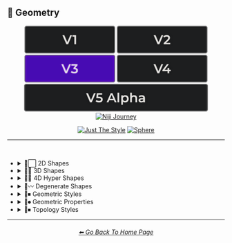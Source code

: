 <h2>💠 Geometry</h2>

<div align="center">

[<img src="/Images/Repo_Parts/Buttons/Version_Buttons/button_version_V1_inactive.webp?raw=true" alt="MidJourney V1" height="64" />](/Pages/MJ_V1/Style_Pages/Sphere/Geometry.md)
[<img src="/Images/Repo_Parts/Buttons/Version_Buttons/button_version_V2_inactive.webp?raw=true" alt="MidJourney V2" height="64" />](/Pages/MJ_V2/Style_Pages/Sphere/Geometry.md)
[<img src="/Images/Repo_Parts/Buttons/Version_Buttons/button_version_V3_active.webp?raw=true" alt="MidJourney V3" height="64" />](/Pages/MJ_V3/Style_Pages/Sphere/Geometry.md)
[<img src="/Images/Repo_Parts/Buttons/Version_Buttons/button_version_V4_inactive.webp?raw=true" alt="MidJourney V4" height="64" />](/Pages/MJ_V4/Style_Pages/Just_The_Style/Geometry.md)
<br>
[<img src="/Images/Repo_Parts/Buttons/Version_Buttons/button_version_V5_Alpha_inactive_half.webp?raw=true" alt="MidJourney V5" height="64" />](/Pages/MJ_V5/Style_Pages/Just_The_Style/Geometry.md)
[<img src="/Images/Repo_Parts/Buttons/Version_Buttons/button_version_niji_inactive_half.webp?raw=true" alt="Niji Journey" height="64" />](/Pages/Niji_Journey/Niji_V4/Style_Pages/Geometry.md)

[<img src="/Images/Repo_Parts/Buttons/Image_Type_Buttons/button_just_the_style_inactive.webp?raw=true" alt="Just The Style" width="140.5" />](/Pages/MJ_V3/Style_Pages/Just_The_Style/Geometry.md)
[<img src="/Images/Repo_Parts/Buttons/Image_Type_Buttons/button_sphere_active.webp?raw=true" alt="Sphere" width="140.5" />](/Pages/MJ_V3/Style_Pages/Sphere/Geometry.md)

</div>

<hr>
<br>


- <details><summary>💠⬜ 2D Shapes</summary><p><div align="center">

	| 2D Shape |
	| :-: |
	| <img src="/Images/MJ_V3/MidJourney_Styles_(sphere)/Wave_13/sphere_2D_Shape.webp?raw=true" width="256" /> |
	
	<br>

	| Point | Dot |
	| :-: | :-: |
	| <img src="/Images/MJ_V3/MidJourney_Styles_(sphere)/sphere_Point.webp?raw=true" width="256" /> | <img src="/Images/MJ_V3/MidJourney_Styles_(sphere)/sphere_Dot.webp?raw=true" width="256" /> |
	
	<br>
	
	| Line |
	| :-: |
	| <img src="/Images/MJ_V3/MidJourney_Styles_(sphere)/sphere_Line.webp?raw=true" width="256" /> |
	
	<br>
	
	| Triangle | Chevron |
	| :-: | :-: |
	| <img src="/Images/MJ_V3/MidJourney_Styles_(sphere)/sphere_Triangle.webp?raw=true" width="256" /> | <img src="/Images/MJ_V3/MidJourney_Styles_(sphere)/sphere_Chevron.webp?raw=true" width="256" /> |

	<br>

	| Square | Pentagon |
	| :-: | :-: |
	| <img src="/Images/MJ_V3/MidJourney_Styles_(sphere)/sphere_Square.webp?raw=true" width="256" /> | <img src="/Images/MJ_V3/MidJourney_Styles_(sphere)/sphere_Pentagon.webp?raw=true" width="256" /> |
	
	<br>
	
	| Hexagon | Hexagonal | Heptagon |
	| :-: | :-: | :-: |
	| <img src="/Images/MJ_V3/MidJourney_Styles_(sphere)/sphere_Hexagon.webp?raw=true" width="256" /> | <img src="/Images/MJ_V3/MidJourney_Styles_(sphere)/sphere_Hexagonal.webp?raw=true" width="256" /> | <img src="/Images/MJ_V3/MidJourney_Styles_(sphere)/sphere_Heptagon.webp?raw=true" width="256" /> |

	<br>
	
	| Octagon | Nonagon | Decagon |
	| :-: | :-: | :-: |
	| <img src="/Images/MJ_V3/MidJourney_Styles_(sphere)/sphere_Octagon.webp?raw=true" width="256" /> | <img src="/Images/MJ_V3/MidJourney_Styles_(sphere)/sphere_Nonagon.webp?raw=true" width="256" /> | <img src="/Images/MJ_V3/MidJourney_Styles_(sphere)/sphere_Decagon.webp?raw=true" width="256" /> |
	
	<br>
	
	| Rectangle | Rectangular | Parallelogram |
	| :-: | :-: | :-: |
	| <img src="/Images/MJ_V3/MidJourney_Styles_(sphere)/sphere_Rectangle.webp?raw=true" width="256" /> | <img src="/Images/MJ_V3/MidJourney_Styles_(sphere)/sphere_Rectangular.webp?raw=true" width="256" /> | <img src="/Images/MJ_V3/MidJourney_Styles_(sphere)/sphere_Parallelogram.webp?raw=true" width="256" /> |
	
	<br>
	
	| Rhombus | Star | Heart |
	| :-: | :-: | :-: |
	| <img src="/Images/MJ_V3/MidJourney_Styles_(sphere)/sphere_Rhombus.webp?raw=true" width="256" /> | <img src="/Images/MJ_V3/MidJourney_Styles_(sphere)/sphere_Star.webp?raw=true" width="256" /> | <img src="/Images/MJ_V3/MidJourney_Styles_(sphere)/sphere_Heart.webp?raw=true" width="256" /> |

	<br>
	
	| Spirangle |
	| :-: |
	| <img src="/Images/MJ_V3/MidJourney_Styles_(sphere)/sphere_Spirangle.webp?raw=true" width="256" /> |

  </div></p></details>


- <details><summary>💠🧊 3D Shapes</summary><p><div align="center">

	| 3D Shape | Orb |
	| :-: | :-: |
	| <img src="/Images/MJ_V3/MidJourney_Styles_(sphere)/Wave_13/sphere_3D_Shape.webp?raw=true" width="256" /> | <img src="/Images/MJ_V3/MidJourney_Styles_(sphere)/Wave_13/sphere_Orb.webp?raw=true" width="256" /> |
	
	<br>

	| Cube | Cuboid |
	| :-: | :-: |
	| <img src="/Images/MJ_V3/MidJourney_Styles_(sphere)/sphere_Cube.webp?raw=true" width="256" /> | <img src="/Images/MJ_V3/MidJourney_Styles_(sphere)/sphere_Cuboid.webp?raw=true" width="256" /> |
	
	<br>
	
	| Sphere | Cylinder | Torus |
	| :-: | :-: | :-: |
	| <img src="/Images/MJ_V3/MidJourney_Styles_(sphere)/sphere_Sphere.webp?raw=true" width="256" /> | <img src="/Images/MJ_V3/MidJourney_Styles_(sphere)/sphere_Cylinder.webp?raw=true" width="256" /> | <img src="/Images/MJ_V3/MidJourney_Styles_(sphere)/sphere_Torus.webp?raw=true" width="256" /> |
	
	<br>
	
	| Pyramid | Cone |
	| :-: | :-: |
	| <img src="/Images/MJ_V3/MidJourney_Styles_(sphere)/sphere_Pyramid.webp?raw=true" width="256" /> | <img src="/Images/MJ_V3/MidJourney_Styles_(sphere)/sphere_Cone.webp?raw=true" width="256" /> |
	
	<br>
	
	| Rectangular Prism | Star Prism | Wedge |
	| :-: | :-: | :-: |
	| <img src="/Images/MJ_V3/MidJourney_Styles_(sphere)/sphere_Rectangular_Prism.webp?raw=true" width="256" /> | <img src="/Images/MJ_V3/MidJourney_Styles_(sphere)/sphere_Star_Prism.webp?raw=true" width="256" /> | <img src="/Images/MJ_V3/MidJourney_Styles_(sphere)/sphere_Wedge.webp?raw=true" width="256" /> |

	<br>
	
	| Zonohedron | Tetrahedron | Octahedron |
	| :-: | :-: | :-: |
	| <img src="/Images/MJ_V3/MidJourney_Styles_(sphere)/sphere_Zonohedron.webp?raw=true" width="256" /> | <img src="/Images/MJ_V3/MidJourney_Styles_(sphere)/sphere_Tetrahedron.webp?raw=true" width="256" /> | <img src="/Images/MJ_V3/MidJourney_Styles_(sphere)/sphere_Octahedron.webp?raw=true" width="256" /> |

	<br>
	
	| Dodecahedron | Icosahedron | Kepler–Poinsot Polyhedra |
	| :-: | :-: | :-: |
	| <img src="/Images/MJ_V3/MidJourney_Styles_(sphere)/sphere_Dodecahedron.webp?raw=true" width="256" /> | <img src="/Images/MJ_V3/MidJourney_Styles_(sphere)/sphere_Icosahedron.webp?raw=true" width="256" /> | <img src="/Images/MJ_V3/MidJourney_Styles_(sphere)/sphere_KeplerPoinsot_Polyhedra.webp?raw=true" width="256" /> |
	
	<br>
	
	| Cuboctahedron | Rhombicuboctahedron | Icosidodecahedron |
	| :-: | :-: | :-: |
	| <img src="/Images/MJ_V3/MidJourney_Styles_(sphere)/sphere_Cuboctahedron.webp?raw=true" width="256" /> | <img src="/Images/MJ_V3/MidJourney_Styles_(sphere)/sphere_Rhombicuboctahedron.webp?raw=true" width="256" /> | <img src="/Images/MJ_V3/MidJourney_Styles_(sphere)/sphere_Icosidodecahedron.webp?raw=true" width="256" /> |

	<br>
	
	| Rhombicosidodecahedron | Trapezohedron |
	| :-: | :-: |
	| <img src="/Images/MJ_V3/MidJourney_Styles_(sphere)/sphere_Rhombicosidodecahedron.webp?raw=true" width="256" /> | <img src="/Images/MJ_V3/MidJourney_Styles_(sphere)/sphere_Trapezohedron.webp?raw=true" width="256" /> |
	
	<br>
	
	| Bezier Surface |
	| :-: |
	| <img src="/Images/MJ_V3/MidJourney_Styles_(sphere)/sphere_Bezier_Surface.webp?raw=true" width="256" /> |
	
	<br>

	| Cupola | Anticupola | Hypercupolae |
	| :-: | :-: | :-: |
	| <img src="/Images/MJ_V3/MidJourney_Styles_(sphere)/sphere_Cupola.webp?raw=true" width="256" /> | <img src="/Images/MJ_V3/MidJourney_Styles_(sphere)/sphere_Anticupola.webp?raw=true" width="256" /> | <img src="/Images/MJ_V3/MidJourney_Styles_(sphere)/sphere_Hypercupolae.webp?raw=true" width="256" /> |

	<br>
	
	| Bicupola | Frustum | Bifrustum |
	| :-: | :-: | :-: |
	| <img src="/Images/MJ_V3/MidJourney_Styles_(sphere)/sphere_Bicupola.webp?raw=true" width="256" /> | <img src="/Images/MJ_V3/MidJourney_Styles_(sphere)/sphere_Frustum.webp?raw=true" width="256" /> | <img src="/Images/MJ_V3/MidJourney_Styles_(sphere)/sphere_Bifrustum.webp?raw=true" width="256" /> |
	
	<br>
	
	| Rotunda | Birotunda | Prismatoid |
	| :-: | :-: | :-: |
	| <img src="/Images/MJ_V3/MidJourney_Styles_(sphere)/sphere_Rotunda.webp?raw=true" width="256" /> | <img src="/Images/MJ_V3/MidJourney_Styles_(sphere)/sphere_Birotunda.webp?raw=true" width="256" /> | <img src="/Images/MJ_V3/MidJourney_Styles_(sphere)/sphere_Prismatoid.webp?raw=true" width="256" /> |
	
	<br>
	
	| Scutoid | Bipyramid | Star Bipyramid |
	| :-: | :-: | :-: |
	| <img src="/Images/MJ_V3/MidJourney_Styles_(sphere)/sphere_Scutoid.webp?raw=true" width="256" /> | <img src="/Images/MJ_V3/MidJourney_Styles_(sphere)/sphere_Bipyramid.webp?raw=true" width="256" /> | <img src="/Images/MJ_V3/MidJourney_Styles_(sphere)/sphere_Star_Bipyramid.webp?raw=true" width="256" /> |

	<br>
	
	| Antiprism | Anti-Prism |
	| :-: | :-: |
	| <img src="/Images/MJ_V3/MidJourney_Styles_(sphere)/sphere_Antiprism.webp?raw=true" width="256" /> | <img src="/Images/MJ_V3/MidJourney_Styles_(sphere)/sphere_Anti-Prism.webp?raw=true" width="256" /> |
	
	<br>
	
	| Trapezohedra | Star Trapezohedron | Spherical Polyhedron |
	| :-: | :-: | :-: |
	| <img src="/Images/MJ_V3/MidJourney_Styles_(sphere)/sphere_Trapezohedra.webp?raw=true" width="256" /> | <img src="/Images/MJ_V3/MidJourney_Styles_(sphere)/sphere_Star_Trapezohedron.webp?raw=true" width="256" /> | <img src="/Images/MJ_V3/MidJourney_Styles_(sphere)/sphere_Spherical_polyhedron.webp?raw=true" width="256" /> |
	
	<br>
	
	| Mobius Strip | Hexaflexagon | Miura Fold |
	| :-: | :-: | :-: |
	| <img src="/Images/MJ_V3/MidJourney_Styles_(sphere)/sphere_Mobius_strip.webp?raw=true" width="256" /> | <img src="/Images/MJ_V3/MidJourney_Styles_(sphere)/sphere_Hexaflexagon.webp?raw=true" width="256" /> | <img src="/Images/MJ_V3/MidJourney_Styles_(sphere)/sphere_Miura_fold.webp?raw=true" width="256" /> |

  </div></p></details>


- <details><summary>💠🔲 4D Hyper Shapes</summary><p><div align="center">

	| 4D Shape | Hyper Shape | 4D Hyper Shape |
	| :-: | :-: | :-: |
	| <img src="/Images/MJ_V3/MidJourney_Styles_(sphere)/Wave_13/sphere_4D_Shape.webp?raw=true" width="256" /> | <img src="/Images/MJ_V3/MidJourney_Styles_(sphere)/Wave_13/sphere_Hyper_Shape.webp?raw=true" width="256" /> | <img src="/Images/MJ_V3/MidJourney_Styles_(sphere)/Wave_13/sphere_4D_Hyper_Shape.webp?raw=true" width="256" /> |
	
	<br>

	| Hyperplane | Hypersurface |
	| :-: | :-: |
	| <img src="/Images/MJ_V3/MidJourney_Styles_(sphere)/Wave_9/sphere_Hyperplane.webp?raw=true" width="256" /> | <img src="/Images/MJ_V3/MidJourney_Styles_(sphere)/Wave_9/sphere_Hypersurface.webp?raw=true" width="256" /> |

	<br>

	| Hypercube | Tesseract | Hyperprism |
	| :-: | :-: | :-: |
	| <img src="/Images/MJ_V3/MidJourney_Styles_(sphere)/sphere_Hypercube.webp?raw=true" width="256" /> | <img src="/Images/MJ_V3/MidJourney_Styles_(sphere)/Wave_9/sphere_Tesseract.webp?raw=true" width="256" /> | <img src="/Images/MJ_V3/MidJourney_Styles_(sphere)/sphere_Hyperprism.webp?raw=true" width="256" /> |
	
	<br>
	
	| Hypersphere | Hypercylinder | Hypertorus |
	| :-: | :-: | :-: |
	| <img src="/Images/MJ_V3/MidJourney_Styles_(sphere)/sphere_Hypersphere.webp?raw=true" width="256" /> | <img src="/Images/MJ_V3/MidJourney_Styles_(sphere)/sphere_Hypercylinder.webp?raw=true" width="256" /> | <img src="/Images/MJ_V3/MidJourney_Styles_(sphere)/sphere_Hypertorus.webp?raw=true" width="256" /> |
	
	<br>
	
	| Hyperpyramid | Hypercone | Klein Bottle |
	| :-: | :-: | :-: |
	| <img src="/Images/MJ_V3/MidJourney_Styles_(sphere)/sphere_Hyperpyramid.webp?raw=true" width="256" /> | <img src="/Images/MJ_V3/MidJourney_Styles_(sphere)/sphere_Hypercone.webp?raw=true" width="256" /> | <img src="/Images/MJ_V3/MidJourney_Styles_(sphere)/sphere_Klein_bottle.webp?raw=true" width="256" /> |
	
	<br>
	
	| Hyperzonohedron | Hypertetrahedron | Hyperoctahedron |
	| :-: | :-: | :-: |
	| <img src="/Images/MJ_V3/MidJourney_Styles_(sphere)/sphere_Hyperzonohedron.webp?raw=true" width="256" /> | <img src="/Images/MJ_V3/MidJourney_Styles_(sphere)/sphere_Hypertetrahedron.webp?raw=true" width="256" /> | <img src="/Images/MJ_V3/MidJourney_Styles_(sphere)/sphere_Hyperoctahedron.webp?raw=true" width="256" /> |

	<br>
	
	| Hyperdodecahedron | Hypericosahedron | Flexible Polyhedron |
	| :-: | :-: | :-: |
	| <img src="/Images/MJ_V3/MidJourney_Styles_(sphere)/sphere_Hyperdodecahedron.webp?raw=true" width="256" /> | <img src="/Images/MJ_V3/MidJourney_Styles_(sphere)/sphere_Hypericosahedron.webp?raw=true" width="256" /> | <img src="/Images/MJ_V3/MidJourney_Styles_(sphere)/sphere_Flexible_Polyhedron.webp?raw=true" width="256" /> |

  </div></p></details>


- <details><summary>💠〰 Degenerate Shapes</summary><p><div align="center">

	| Monogon | Digon |
	| :-: | :-: |
	| <img src="/Images/MJ_V3/MidJourney_Styles_(sphere)/sphere_Monogon.webp?raw=true" width="256" /> | <img src="/Images/MJ_V3/MidJourney_Styles_(sphere)/sphere_Digon.webp?raw=true" width="256" /> |

  </div></p></details>


- <details><summary>💠⏹ Geometric Styles</summary><p><div align="center">

	| Geometry | Geometric | Islamic Geometric Patterns |
	| :-: | :-: | :-: |
	| <img src="/Images/MJ_V3/MidJourney_Styles_(sphere)/Wave_13/sphere_Geometry.webp?raw=true" width="256" /> | <img src="/Images/MJ_V3/MidJourney_Styles_(sphere)/sphere_Geometric.webp?raw=true" width="256" /> | <img src="/Images/MJ_V3/MidJourney_Styles_(sphere)/Wave_14/sphere_Islamic_Geometric_Patterns.webp?raw=true" width="256" /> |
	
	<br>
	
	| Poly | Polygon | Polygonal |
	| :-: | :-: | :-: |
	| <img src="/Images/MJ_V3/MidJourney_Styles_(sphere)/sphere_Poly.webp?raw=true" width="256" /> | <img src="/Images/MJ_V3/MidJourney_Styles_(sphere)/sphere_Polygon.webp?raw=true" width="256" /> | <img src="/Images/MJ_V3/MidJourney_Styles_(sphere)/sphere_Polygonal.webp?raw=true" width="256" /> |
	
	<br>
	
	| Polyhedron | Polyhedral |
	| :-: | :-: |
	| <img src="/Images/MJ_V3/MidJourney_Styles_(sphere)/sphere_Polyhedron.webp?raw=true" width="256" /> | <img src="/Images/MJ_V3/MidJourney_Styles_(sphere)/sphere_Polyhedral.webp?raw=true" width="256" /> |
	
	<br>
	
	| Platonic Solids | Archimedean Solids | Catalan Solids |
	| :-: | :-: | :-: |
	| <img src="/Images/MJ_V3/MidJourney_Styles_(sphere)/sphere_Platonic_Solids.webp?raw=true" width="256" /> | <img src="/Images/MJ_V3/MidJourney_Styles_(sphere)/sphere_Archimedean_Solids.webp?raw=true" width="256" /> | <img src="/Images/MJ_V3/MidJourney_Styles_(sphere)/sphere_Catalan_solids.webp?raw=true" width="256" /> |
	
	<br>
	
	| Manifold | Multifold |
	| :-: | :-: |
	| <img src="/Images/MJ_V3/MidJourney_Styles_(sphere)/sphere_Manifold.webp?raw=true" width="256" /> | <img src="/Images/MJ_V3/MidJourney_Styles_(sphere)/sphere_Multifold.webp?raw=true" width="256" /> |
	
	<br>
	
	| Maniform | Multiform |
	| :-: | :-: |
	| <img src="/Images/MJ_V3/MidJourney_Styles_(sphere)/sphere_Maniform.webp?raw=true" width="256" /> | <img src="/Images/MJ_V3/MidJourney_Styles_(sphere)/sphere_Multiform.webp?raw=true" width="256" /> |

	<br>

	| Non-Euclidian |
	| :-: |
	| <img src="/Images/MJ_V3/MidJourney_Styles_(sphere)/sphere_Non-Euclidian.webp?raw=true" width="256" /> |

	<br>
	
	| Form-Constant |
	| :-: |
	| <img src="/Images/MJ_V3/MidJourney_Styles_(sphere)/sphere_Form-Constant.webp?raw=true" width="256" /> |

  </div></p></details>


- <details><summary>💠⏺ Geometric Properties</summary><p><div align="center">

	| Vertex | Edge | Surface |
	| :-: | :-: | :-: |
	| <img src="/Images/MJ_V3/MidJourney_Styles_(sphere)/sphere_Vertex.webp?raw=true" width="256" /> | <img src="/Images/MJ_V3/MidJourney_Styles_(sphere)/sphere_Edge.webp?raw=true" width="256" /> | <img src="/Images/MJ_V3/MidJourney_Styles_(sphere)/sphere_Surface.webp?raw=true" width="256" /> |
	
	<br>
	
	| Interior | Exterior | Anterior |
	| :-: | :-: | :-: |
	| <img src="/Images/MJ_V3/MidJourney_Styles_(sphere)/sphere_Interior.webp?raw=true" width="256" /> | <img src="/Images/MJ_V3/MidJourney_Styles_(sphere)/sphere_Exterior.webp?raw=true" width="256" /> | <img src="/Images/MJ_V3/MidJourney_Styles_(sphere)/Wave_9/sphere_Anterior.webp?raw=true" width="256" /> |
	
	<br>
	
	| Convex | Concave |
	| :-: | :-: |
	| <img src="/Images/MJ_V3/MidJourney_Styles_(sphere)/sphere_Convex.webp?raw=true" width="256" /> | <img src="/Images/MJ_V3/MidJourney_Styles_(sphere)/sphere_Concave.webp?raw=true" width="256" /> |
	
	<br>

	| Convex Hull |
	| :-: |
	| <img src="/Images/MJ_V3/MidJourney_Styles_(sphere)/sphere_Convex_Hull.webp?raw=true" width="256" /> |
	
	<br>

	| Symmetry | Symmetric | Asymmetric |
	| :-: | :-: | :-: |
	| <img src="/Images/MJ_V3/MidJourney_Styles_(sphere)/Wave_9/sphere_Symmetry.webp?raw=true" width="256" /> | <img src="/Images/MJ_V3/MidJourney_Styles_(sphere)/Wave_9/sphere_Symmetric.webp?raw=true" width="256" /> | <img src="/Images/MJ_V3/MidJourney_Styles_(sphere)/Wave_9/sphere_Asymmetric.webp?raw=true" width="256" /> |

	<br>

	| Equiangular | Equilateral | Cyclic |
	| :-: | :-: | :-: |
	| <img src="/Images/MJ_V3/MidJourney_Styles_(sphere)/sphere_Equiangular.webp?raw=true" width="256" /> | <img src="/Images/MJ_V3/MidJourney_Styles_(sphere)/sphere_Equilateral.webp?raw=true" width="256" /> | <img src="/Images/MJ_V3/MidJourney_Styles_(sphere)/sphere_Cyclic.webp?raw=true" width="256" /> |

	| Tangential | Rectilinear | Traverse |
	| :-: | :-: | :-: |
	| <img src="/Images/MJ_V3/MidJourney_Styles_(sphere)/sphere_Tangential.webp?raw=true" width="256" /> | <img src="/Images/MJ_V3/MidJourney_Styles_(sphere)/sphere_Rectilinear.webp?raw=true" width="256" /> | <img src="/Images/MJ_V3/MidJourney_Styles_(sphere)/sphere_Traverse.webp?raw=true" width="256" /> |
	
	<br>
	
	| Quasi | Quasi-Regular |
	| :-: | :-: |
	| <img src="/Images/MJ_V3/MidJourney_Styles_(sphere)/sphere_Quasi.webp?raw=true" width="256" /> | <img src="/Images/MJ_V3/MidJourney_Styles_(sphere)/sphere_Quasi-Regular.webp?raw=true" width="256" /> |
	
	<br>
	
	| Isogonal | Isotoxal | Isohedral |
	| :-: | :-: | :-: |
	| <img src="/Images/MJ_V3/MidJourney_Styles_(sphere)/sphere_Isogonal.webp?raw=true" width="256" /> | <img src="/Images/MJ_V3/MidJourney_Styles_(sphere)/sphere_Isotoxal.webp?raw=true" width="256" /> | <img src="/Images/MJ_V3/MidJourney_Styles_(sphere)/sphere_Isohedral.webp?raw=true" width="256" /> |

	<br>
	
	| Stellation | Ehrhart Polynomial | Ideal Polyhedron |
	| :-: | :-: | :-: |
	| <img src="/Images/MJ_V3/MidJourney_Styles_(sphere)/sphere_Stellation.webp?raw=true" width="256" /> | <img src="/Images/MJ_V3/MidJourney_Styles_(sphere)/sphere_Ehrhart_Polynomial.webp?raw=true" width="256" /> | <img src="/Images/MJ_V3/MidJourney_Styles_(sphere)/sphere_Ideal_Polyhedron.webp?raw=true" width="256" /> |
	
	<br>
	
	| Polytope |
	| :-: |
	| <img src="/Images/MJ_V3/MidJourney_Styles_(sphere)/sphere_Polytope.webp?raw=true" width="256" /> |

  </div></p></details>


- <details><summary>💠⏹ Topology Styles</summary><p><div align="center">

	| Topology | Topological |
	| :-: | :-: |
	| <img src="/Images/MJ_V3/MidJourney_Styles_(sphere)/Wave_9/sphere_Topology.webp?raw=true" width="256" /> | <img src="/Images/MJ_V3/MidJourney_Styles_(sphere)/Wave_9/sphere_Topological.webp?raw=true" width="256" /> |

</div></p></details>


<hr><!--------------->
<div align="center">
<h6><a href="/README.md">⬅ Go Back To Home Page</a></h6>
</div>